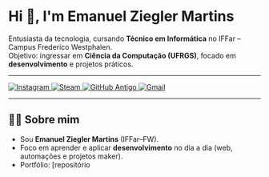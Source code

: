 # Hi 👋, I'm Emanuel Ziegler Martins

Entusiasta da tecnologia, cursando **Técnico em Informática** no IFFar – Campus Frederico Westphalen.  
Objetivo: ingressar em **Ciência da Computação (UFRGS)**, focado em **desenvolvimento** e projetos práticos.

---

<!-- Redes sociais -->
<p align="left">
  <a href="https://www.instagram.com/emanuel_zzie" target="_blank">
    <img src="https://img.shields.io/badge/-Instagram-E4405F?style=flat-square&logo=Instagram&logoColor=white" alt="Instagram"/>
  </a>
  <a href="https://steamcommunity.com/id/emanueca" target="_blank">
    <img src="https://img.shields.io/badge/-Steam-000000?style=flat-square&logo=Steam&logoColor=white" alt="Steam"/>
  </a>
  <a href="https://github.com/emanuecaIFFar" target="_blank">
    <img src="https://img.shields.io/badge/-GitHub%20(antigo)-6e5494?style=flat-square&logo=GitHub&logoColor=white" alt="GitHub Antigo"/>
  </a>
  <a href="mailto:emanuelziegler3@gmail.com">
    <img src="https://img.shields.io/badge/-Gmail-D14836?style=flat-square&logo=Gmail&logoColor=white" alt="Gmail"/>
  </a>
</p>

---

## 👨‍💻 Sobre mim
- Sou **Emanuel Ziegler Martins** (IFFar–FW).
- Foco em aprender e aplicar **desenvolvimento** no dia a dia (web, automações e projetos maker).
- Portfólio: [repositório
